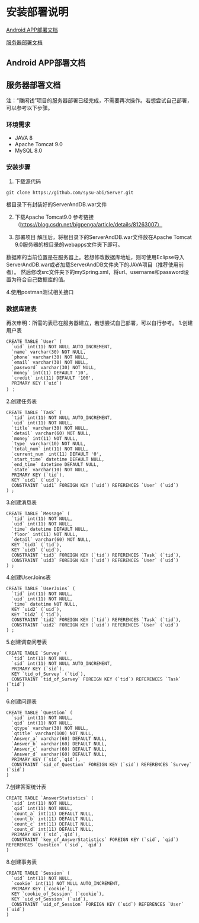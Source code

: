 
# 安装部署说明
[Android APP部署文档](#1)

[服务器部署文档](#2)

<h2 id='1'> Android APP部署文档 </h2>

<h2 id='2'> 服务器部署文档 </h2>

注：“赚闲钱”项目的服务器部署已经完成，不需要再次操作。若想尝试自己部署，可以参考以下步骤。

### 环境需求
- JAVA 8
- Apache Tomcat 9.0
- MySQL 8.0
### 安装步骤
1. 下载源代码
```shell
git clone https://github.com/sysu-abi/Server.git
```
根目录下有封装好的ServerAndDB.war文件

2. 下载Apache Tomcat9.0
参考链接（https://blog.csdn.net/bigpenga/article/details/81263007）

3. 部署项目
解压后，将根目录下的ServerAndDB.war文件放在Apache Tomcat 9.0服务器的根目录的webapps文件夹下即可。

数据库的当前位置是在服务器上。若想修改数据库地址，则可使用Eclipse导入ServerAndDB.war或者加载ServerAndDB文件夹下的JAVA项目（推荐使用前者）。
然后修改src文件夹下的mySpring.xml，将url、username和password设置为符合自己数据库的值。

4.使用postman测试相关接口

### 数据库建表
再次申明：所需的表已在服务器建立，若想尝试自己部署，可以自行参考。
1.创建用户表
```User
CREATE TABLE `User` (
  `uid` int(11) NOT NULL AUTO_INCREMENT,
  `name` varchar(30) NOT NULL,
  `phone` varchar(30) NOT NULL,
  `email` varchar(30) NOT NULL,
  `password` varchar(30) NOT NULL,
  `money` int(11) DEFAULT '10',
  `credit` int(11) DEFAULT '100',
  PRIMARY KEY (`uid`)
) ；
```
2.创建任务表
```Task
CREATE TABLE `Task` (
  `tid` int(11) NOT NULL AUTO_INCREMENT,
  `uid` int(11) NOT NULL,
  `title` varchar(30) NOT NULL,
  `detail` varchar(60) NOT NULL,
  `money` int(11) NOT NULL,
  `type` varchar(10) NOT NULL,
  `total_num` int(11) NOT NULL,
  `current_num` int(11) DEFAULT '0',
  `start_time` datetime DEFAULT NULL,
  `end_time` datetime DEFAULT NULL,
  `state` varchar(10) NOT NULL,
  PRIMARY KEY (`tid`),
  KEY `uid1` (`uid`),
  CONSTRAINT `uid1` FOREIGN KEY (`uid`) REFERENCES `User` (`uid`)
) ;
```
3.创建消息表
```Message
CREATE TABLE `Message` (
  `tid` int(11) NOT NULL,
  `uid` int(11) NOT NULL,
  `time` datetime DEFAULT NULL,
  `floor` int(11) NOT NULL,
  `detail` varchar(60) NOT NULL,
  KEY `tid3` (`tid`),
  KEY `uid3` (`uid`),
  CONSTRAINT `tid3` FOREIGN KEY (`tid`) REFERENCES `Task` (`tid`),
  CONSTRAINT `uid3` FOREIGN KEY (`uid`) REFERENCES `User` (`uid`)
) ;
```
4.创建UserJoins表
```UserJoins
CREATE TABLE `UserJoins` (
  `tid` int(11) NOT NULL,
  `uid` int(11) NOT NULL,
  `time` datetime NOT NULL,
  KEY `uid2` (`uid`),
  KEY `tid2` (`tid`),
  CONSTRAINT `tid2` FOREIGN KEY (`tid`) REFERENCES `Task` (`tid`),
  CONSTRAINT `uid2` FOREIGN KEY (`uid`) REFERENCES `User` (`uid`)
) ;
```
5.创建调查问卷表
```Survey
CREATE TABLE `Survey` (
  `tid` int(11) NOT NULL,
  `sid` int(11) NOT NULL AUTO_INCREMENT,
  PRIMARY KEY (`sid`),
  KEY `tid_of_Survey` (`tid`),
  CONSTRAINT `tid_of_Survey` FOREIGN KEY (`tid`) REFERENCES `Task` (`tid`)
) 
```
6.创建问题表
```Question
CREATE TABLE `Question` (
  `sid` int(11) NOT NULL,
  `qid` int(11) NOT NULL,
  `qtype` varchar(30) NOT NULL,
  `qtitle` varchar(100) NOT NULL,
  `Answer_a` varchar(60) DEFAULT NULL,
  `Answer_b` varchar(60) DEFAULT NULL,
  `Answer_c` varchar(60) DEFAULT NULL,
  `Answer_d` varchar(60) DEFAULT NULL,
  PRIMARY KEY (`sid`,`qid`),
  CONSTRAINT `sid_of_Question` FOREIGN KEY (`sid`) REFERENCES `Survey` (`sid`)
) 
```
7.创建答案统计表
```AnswerStatistics
CREATE TABLE `AnswerStatistics` (
  `sid` int(11) NOT NULL,
  `qid` int(11) NOT NULL,
  `count_a` int(11) DEFAULT NULL,
  `count_b` int(11) DEFAULT NULL,
  `count_c` int(11) DEFAULT NULL,
  `count_d` int(11) DEFAULT NULL,
  PRIMARY KEY (`sid`,`qid`),
  CONSTRAINT `key_of_AnswerStatistics` FOREIGN KEY (`sid`, `qid`) REFERENCES `Question` (`sid`, `qid`)
) 
```
8.创建事务表
```Session
CREATE TABLE `Session` (
  `uid` int(11) NOT NULL,
  `cookie` int(11) NOT NULL AUTO_INCREMENT,
  PRIMARY KEY (`cookie`),
  KEY `cookie_of_Session` (`cookie`),
  KEY `uid_of_Session` (`uid`),
  CONSTRAINT `uid_of_Session` FOREIGN KEY (`uid`) REFERENCES `User` (`uid`)
) 
```

